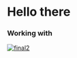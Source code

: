<!DOCTYPE html>
<html>
	<head>
		<h1>Hello there</h1>
	</head>
	<body>
		<h3>Working with</h3>
		<a href="https://imgbb.com/"><img src="https://i.ibb.co/nMFtZXg/final2.png" alt="final2" border="0"></a>
	</body>
</html>
